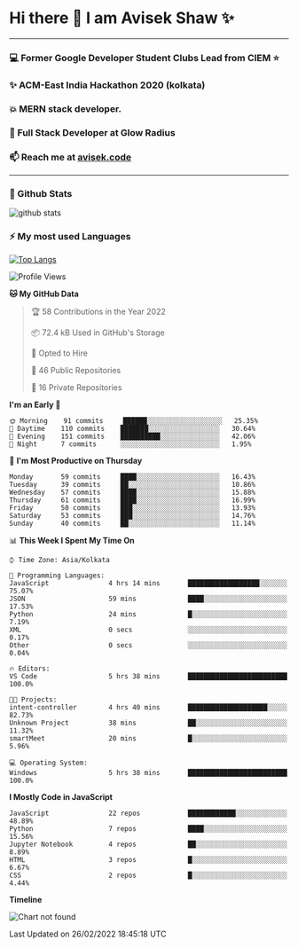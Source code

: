 # Hi there 👋 I am Avisek Shaw ✨

---
### :computer: Former Google Developer Student Clubs Lead from CIEM :star: 
###  ✨ ACM-East India Hackathon 2020 (kolkata)
###  :boom: MERN stack developer.
###  🔭 Full Stack Developer at Glow Radius
###  📫 Reach me at [avisek.code](https://avisekcode.netlify.app/)
---
### 🌱 Github Stats
![github stats](https://github-readme-stats.vercel.app/api?username=shawavisek35&count_private=true&show_icons=true&bg_color=315,48c6ef,6f86d6&title_color=ffffff&text_color=ffffff&icon_color=ee609c)
### ⚡ My most used Languages 
<!--![github stats](https://github-readme-stats.vercel.app/api?username=shawavisek35&show_icons=true&theme=radical)-->
[![Top Langs](https://github-readme-stats.vercel.app/api/top-langs/?username=shawavisek35&layout=compact)](https://github.com/shawavisek35)
<!--START_SECTION:waka-->
![Profile Views](http://img.shields.io/badge/Profile%20Views-0-blue)

**🐱 My GitHub Data** 

> 🏆 58 Contributions in the Year 2022
 > 
> 📦 72.4 kB Used in GitHub's Storage 
 > 
> 💼 Opted to Hire
 > 
> 📜 46 Public Repositories 
 > 
> 🔑 16 Private Repositories  
 > 
**I'm an Early 🐤** 

```text
🌞 Morning    91 commits     ██████░░░░░░░░░░░░░░░░░░░   25.35% 
🌆 Daytime    110 commits    ███████░░░░░░░░░░░░░░░░░░   30.64% 
🌃 Evening    151 commits    ██████████░░░░░░░░░░░░░░░   42.06% 
🌙 Night      7 commits      ░░░░░░░░░░░░░░░░░░░░░░░░░   1.95%

```
📅 **I'm Most Productive on Thursday** 

```text
Monday       59 commits     ████░░░░░░░░░░░░░░░░░░░░░   16.43% 
Tuesday      39 commits     ██░░░░░░░░░░░░░░░░░░░░░░░   10.86% 
Wednesday    57 commits     ████░░░░░░░░░░░░░░░░░░░░░   15.88% 
Thursday     61 commits     ████░░░░░░░░░░░░░░░░░░░░░   16.99% 
Friday       50 commits     ███░░░░░░░░░░░░░░░░░░░░░░   13.93% 
Saturday     53 commits     ███░░░░░░░░░░░░░░░░░░░░░░   14.76% 
Sunday       40 commits     ██░░░░░░░░░░░░░░░░░░░░░░░   11.14%

```


📊 **This Week I Spent My Time On** 

```text
⌚︎ Time Zone: Asia/Kolkata

💬 Programming Languages: 
JavaScript               4 hrs 14 mins       ██████████████████░░░░░░░   75.07% 
JSON                     59 mins             ████░░░░░░░░░░░░░░░░░░░░░   17.53% 
Python                   24 mins             █░░░░░░░░░░░░░░░░░░░░░░░░   7.19% 
XML                      0 secs              ░░░░░░░░░░░░░░░░░░░░░░░░░   0.17% 
Other                    0 secs              ░░░░░░░░░░░░░░░░░░░░░░░░░   0.04%

🔥 Editors: 
VS Code                  5 hrs 38 mins       █████████████████████████   100.0%

🐱‍💻 Projects: 
intent-controller        4 hrs 40 mins       ████████████████████░░░░░   82.73% 
Unknown Project          38 mins             ██░░░░░░░░░░░░░░░░░░░░░░░   11.32% 
smartMeet                20 mins             █░░░░░░░░░░░░░░░░░░░░░░░░   5.96%

💻 Operating System: 
Windows                  5 hrs 38 mins       █████████████████████████   100.0%

```

**I Mostly Code in JavaScript** 

```text
JavaScript               22 repos            ████████████░░░░░░░░░░░░░   48.89% 
Python                   7 repos             ████░░░░░░░░░░░░░░░░░░░░░   15.56% 
Jupyter Notebook         4 repos             ██░░░░░░░░░░░░░░░░░░░░░░░   8.89% 
HTML                     3 repos             █░░░░░░░░░░░░░░░░░░░░░░░░   6.67% 
CSS                      2 repos             █░░░░░░░░░░░░░░░░░░░░░░░░   4.44%

```


**Timeline**

![Chart not found](https://raw.githubusercontent.com/shawavisek35/shawavisek35/master/charts/bar_graph.png) 


 Last Updated on 26/02/2022 18:45:18 UTC
<!--END_SECTION:waka-->
